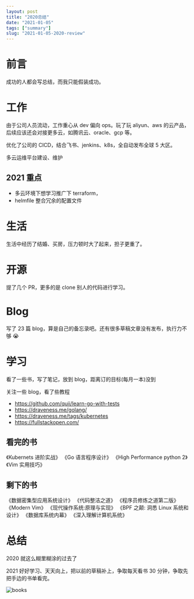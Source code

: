 ```yaml
---
layout: post
title: "2020总结"
date: "2021-01-05"
tags: ["summary"]
slug: "2021-01-05-2020-review"
---
```


# 前言

成功的人都会写总结，而我只能假装成功。

# 工作

由于公司人员流动，工作重心从 dev 偏向 ops。玩了玩 aliyun、aws
的云产品，后续应该还会对接更多云，如腾讯云、oracle、gcp 等。

优化了公司的 CICD，结合飞书、jenkins、k8s，全自动发布全球 5 大区。

多云运维平台建设、维护

## 2021 重点

- 多云环境下想学习推广下 terraform，
- helmfile 整合冗余的配置文件

# 生活

生活中经历了结婚、买房，压力顿时大了起来，担子更重了。

# 开源

提了几个 PR，更多的是 clone 别人的代码进行学习。

# Blog

写了 23 篇 blog，算是自己的备忘录吧。还有很多草稿文章没有发布，执行力不够 😭

# 学习

看了一些书，写了笔记，放到 blog，距离订的目标(每月一本)没到

关注一些 blog，看了些教程

- https://github.com/quii/learn-go-with-tests
- https://draveness.me/golang/
- https://draveness.me/tags/kubernetes
- https://fullstackopen.com/

## 看完的书

《Kubernets 进阶实战》
《Go 语言程序设计》
《High Performance python 2》
《Vim 实用技巧》

## 剩下的书

《数据密集型应用系统设计》
《代码整洁之道》
《程序员修炼之道第二版》
《Modern Vim》
《现代操作系统:原理与实现》
《BPF 之颠: 洞悉 Linux 系统和设计》
《数据库系统内幕》
《深入理解计算机系统》

# 总结

2020 就这么糊里糊涂的过去了

2021 好好学习、天天向上，把以前的草稿补上，争取每天看书 30 分钟，争取先把手边的书单看完。

![books](/assets/books.jpeg)
